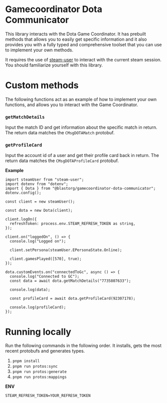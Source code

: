 # Gamecoordinator Dota Communicator

This library interacts with the Dota Game Coordinator. It has prebuilt methods that allows you to easily get specific information and it also provides you with a fully typed and comprehensive toolset that you can use to implement your own methods.

It requires the use of [steam-user](https://github.com/DoctorMcKay/node-steam-user) to interact with the current steam session. You should familiarize yourself with this library.

# Custom methods

The following functions act as an example of how to implement your own functions, and allows you to interact with the Game Coordinator. 

### ``getMatchDetails``

Input the match ID and get information about the specific match in return. The return data matches the ``CMsgDOTAMatch`` protobuf.


### ``getProfileCard``

Input the account id of a user and get their profile card back in return. The return data matches the ``CMsgDOTAProfileCard`` protobuf.


**Example**

```
import steamUser from "steam-user";
import dotenv from "dotenv";
import { Dota } from "@blastorg/gamecoordinator-dota-communicator";
dotenv.config();

const client = new steamUser();

const dota = new Dota(client);

client.logOn({
  refreshToken: process.env.STEAM_REFRESH_TOKEN as string,
});

client.on("loggedOn", () => {
  console.log("Logged on");

  client.setPersona(steamUser.EPersonaState.Online);

  client.gamesPlayed([570], true);
});

dota.customEvents.on("connectedToGc", async () => {
  console.log("Connected to GC");
  const data = await dota.getMatchDetails("7735807633");

  console.log(data);

  const profileCard = await dota.getProfileCard(92307178);

  console.log(profileCard);
});

```

# Running locally

Run the following commands in the following order. It installs, gets the most recent protobufs and generates types.

1. `pnpm install`
2. `pnpm run protos:sync`
3. `pnpm run protos:generate`
4. `pnpm run protos:mappings`

**ENV**
```
STEAM_REFRESH_TOKEN=YOUR_REFRESH_TOKEN
```
